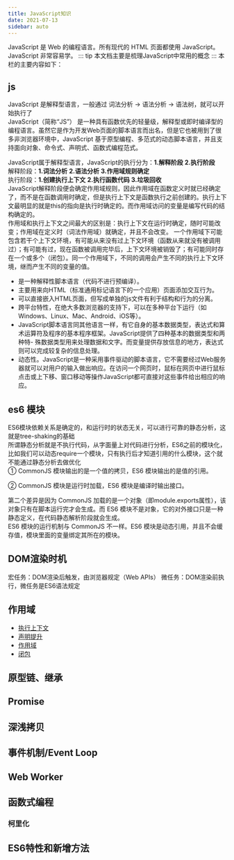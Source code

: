 ```yaml
---
title: JavaScript知识
date: 2021-07-13
sidebar: auto
---
```

JavaScript 是 Web 的编程语言。所有现代的 HTML 页面都使用 JavaScript。JavaScript 非常容易学。
::: tip 
本文档主要是梳理JavaScript中常用的概念
:::
本栏的主要内容如下：

## js 
JavaScript 是解释型语言，一般通过 词法分析 -> 语法分析 -> 语法树，就可以开始执行了</br>
JavaScript（简称“JS”） 是一种具有函数优先的轻量级，解释型或即时编译型的编程语言。虽然它是作为开发Web页面的脚本语言而出名，但是它也被用到了很多非浏览器环境中，JavaScript 基于原型编程、多范式的动态脚本语言，并且支持面向对象、命令式、声明式、函数式编程范式。</br>

JavaScript属于解释型语言，JavaScript的执行分为：**1.解释阶段** **2.执行阶段** </br>
解释阶段：**1.词法分析** **2.语法分析** **3.作用域规则确定** </br>
执行阶段：**1.创建执行上下文** **2.执行函数代码** **3.垃圾回收** </br>
JavaScript解释阶段便会确定作用域规则，因此作用域在函数定义时就已经确定了，而不是在函数调用时确定，但是执行上下文是函数执行之前创建的。执行上下文最明显的就是this的指向是执行时确定的。而作用域访问的变量是编写代码的结构确定的。</br>
作用域和执行上下文之间最大的区别是：执行上下文在运行时确定，随时可能改变；作用域在定义时（词法作用域）就确定，并且不会改变。
一个作用域下可能包含若干个上下文环境，有可能从来没有过上下文环境（函数从来就没有被调用过）；有可能有过，现在函数被调用完毕后，上下文环境被销毁了；有可能同时存在一个或多个（闭包）。同一个作用域下，不同的调用会产生不同的执行上下文环境，继而产生不同的变量的值。
- 是一种解释性脚本语言（代码不进行预编译）。
- 主要用来向HTML（标准通用标记语言下的一个应用）页面添加交互行为。
- 可以直接嵌入HTML页面，但写成单独的js文件有利于结构和行为的分离。
- 跨平台特性，在绝大多数浏览器的支持下，可以在多种平台下运行（如Windows、Linux、Mac、Android、iOS等）。
- JavaScript脚本语言同其他语言一样，有它自身的基本数据类型，表达式和算术运算符及程序的基本程序框架。JavaScript提供了四种基本的数据类型和两种特- 殊数据类型用来处理数据和文字。而变量提供存放信息的地方，表达式则可以完成较复杂的信息处理。
- 动态性。JavaScript是一种采用事件驱动的脚本语言，它不需要经过Web服务器就可以对用户的输入做出响应。在访问一个网页时，鼠标在网页中进行鼠标点击或上下移、窗口移动等操作JavaScript都可直接对这些事件给出相应的响应。
## es6 模块
ES6模块依赖关系是确定的，和运行时的状态无关，可以进行可靠的静态分析，这就是tree-shaking的基础</br>
所谓静态分析就是不执行代码，从字面量上对代码进行分析，ES6之前的模块化，比如我们可以动态require一个模块，只有执行后才知道引用的什么模块，这个就不能通过静态分析去做优化</br>
① CommonJS 模块输出的是一个值的拷贝，ES6 模块输出的是值的引用。</br>

② CommonJS 模块是运行时加载，ES6 模块是编译时输出接口。</br>

第二个差异是因为 CommonJS 加载的是一个对象（即module.exports属性），该对象只有在脚本运行完才会生成。而 ES6 模块不是对象，它的对外接口只是一种静态定义，在代码静态解析阶段就会生成。</br>
ES6 模块的运行机制与 CommonJS 不一样。ES6 模块是动态引用，并且不会缓存值，模块里面的变量绑定其所在的模块。</br>

## DOM渲染时机
宏任务：DOM渲染后触发，由浏览器规定（Web APIs）
微任务：DOM渲染前执行，微任务是ES6语法规定
## 作用域
- [执行上下文](./context.md)
- [声明提升](./declaration.md)
- [作用域](./scope.md)
- [闭包](./closure.md)
## 原型链、继承

## Promise

## 深浅拷贝

## 事件机制/Event Loop

## Web Worker

## 函数式编程
### 柯里化

## ES6特性和新增方法